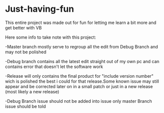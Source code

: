 # Just-having-fun
This entire project was made out for fun for letting me learn a bit more and get better with VB

Here some info to take note with this project:


-Master branch mostly serve to regroup all the edit from Debug Branch and may not be polished


-Debug branch contains all the latest edit straight out of my own pc and can contains error that doesn't let the software work


-Release will only contains the final product for "include version number" wich is polished the best i could for that release.Some known issue may still appear and be corrected later on in a small patch or just in a new release (most likely a new release)

-Debug Branch issue should not be added into issue only master Branch issue should be told

